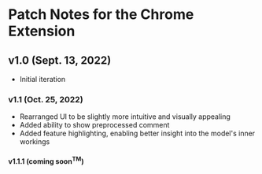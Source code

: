# Patch Notes for the Chrome Extension

## v1.0 (Sept. 13, 2022)
* Initial iteration

### v1.1 (Oct. 25, 2022)
* Rearranged UI to be slightly more intuitive and visually appealing
* Added ability to show preprocessed comment
* Added feature highlighting, enabling better insight into the model's inner workings

#### v1.1.1 (coming soon<sup>TM</sup>)
